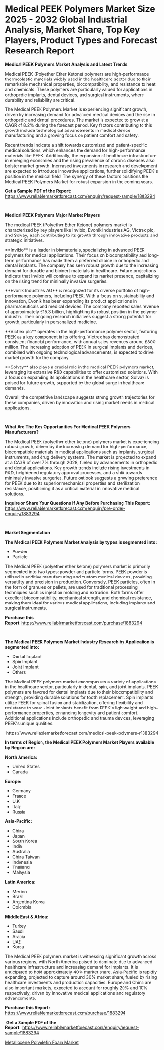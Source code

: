 <p><h1>Medical PEEK Polymers Market Size 2025 - 2032 Global Industrial Analysis, Market Share, Top Key Players, Product Types and Forecast Research Report</h1></p><p><strong>Medical PEEK Polymers Market Analysis and Latest Trends</strong></p>
<p><p>Medical PEEK (Polyether Ether Ketone) polymers are high-performance thermoplastic materials widely used in the healthcare sector due to their remarkable mechanical properties, biocompatibility, and resistance to heat and chemicals. These polymers are particularly valued for applications in orthopedic implants, dental devices, and surgical instruments, where durability and reliability are critical.</p><p>The Medical PEEK Polymers Market is experiencing significant growth, driven by increasing demand for advanced medical devices and the rise in orthopedic and dental procedures. The market is expected to grow at a CAGR of 8.2% during the forecast period. Key factors contributing to this growth include technological advancements in medical device manufacturing and a growing focus on patient comfort and safety.</p><p>Recent trends indicate a shift towards customized and patient-specific medical solutions, which enhances the demand for high-performance materials like PEEK. Additionally, the expansion of healthcare infrastructure in emerging economies and the rising prevalence of chronic diseases also bolster market growth. Increased investments in research and development are expected to introduce innovative applications, further solidifying PEEK's position in the medical field. The synergy of these factors positions the Medical PEEK Polymers Market for robust expansion in the coming years.</p></p>
<p><strong>Get a Sample PDF of the Report:&nbsp;</strong> <a href="https://www.reliablemarketforecast.com/enquiry/request-sample/1883294?utm_campaign=3528&utm_medium=2&utm_source=Github&utm_content=ia&utm_term=03042025&utm_id=medical-peek-polymers">https://www.reliablemarketforecast.com/enquiry/request-sample/1883294</a></p>
<p>&nbsp;</p>
<p><strong>Medical PEEK Polymers Major Market Players</strong></p>
<p><p>The medical PEEK (Polyether Ether Ketone) polymers market is characterized by key players like Invibio, Evonik Industries AG, Victrex plc, and Solvay, each contributing to its growth through innovative products and strategic initiatives.</p><p>**Invibio** is a leader in biomaterials, specializing in advanced PEEK polymers for medical applications. Their focus on biocompatibility and long-term performance has made them a preferred choice in orthopedic and dental implants. The company has seen robust growth due to the increasing demand for durable and bioinert materials in healthcare. Future projections indicate that Invibio will continue to expand its market presence, capitalizing on the rising trend for minimally invasive surgeries.</p><p>**Evonik Industries AG** is recognized for its diverse portfolio of high-performance polymers, including PEEK. With a focus on sustainability and innovation, Evonik has been expanding its product applications in pharmaceuticals and medical devices. The company reported sales revenue of approximately €15.3 billion, highlighting its robust position in the polymer industry. Their ongoing research initiatives suggest a strong potential for growth, particularly in personalized medicine.</p><p>**Victrex plc** operates in the high-performance polymer sector, featuring PEEK as a key component in its offering. Victrex has demonstrated consistent financial performance, with annual sales revenues around £300 million. The increasing adoption of PEEK in surgical implants and devices, combined with ongoing technological advancements, is expected to drive market growth for the company.</p><p>**Solvay** also plays a crucial role in the medical PEEK polymers market, leveraging its extensive R&D capabilities to offer customized solutions. With a focus on expanding its applications in the healthcare sector, Solvay is poised for future growth, supported by the global surge in healthcare demands.</p><p>Overall, the competitive landscape suggests strong growth trajectories for these companies, driven by innovation and rising market needs in medical applications.</p></p>
<p>&nbsp;</p>
<p><strong>What Are The Key Opportunities For Medical PEEK Polymers Manufacturers?</strong></p>
<p><p>The Medical PEEK (polyether ether ketone) polymers market is experiencing robust growth, driven by the increasing demand for high-performance, biocompatible materials in medical applications such as implants, surgical instruments, and drug delivery systems. The market is projected to expand at a CAGR of over 7% through 2028, fueled by advancements in orthopedic and dental applications. Key growth trends include rising investments in R&D, heightened regulatory approval processes, and a shift towards minimally invasive surgeries. Future outlook suggests a growing preference for PEEK due to its superior mechanical properties and sterilization resistance, positioning it as a critical material in innovative medical solutions.</p></p>
<p><strong>Inquire or Share Your Questions If Any Before Purchasing This Report:</strong> <a href="https://www.reliablemarketforecast.com/enquiry/pre-order-enquiry/1883294?utm_campaign=3528&utm_medium=2&utm_source=Github&utm_content=ia&utm_term=03042025&utm_id=medical-peek-polymers">https://www.reliablemarketforecast.com/enquiry/pre-order-enquiry/1883294</a></p>
<p>&nbsp;</p>
<p><strong>Market Segmentation</strong></p>
<p><strong>The Medical PEEK Polymers Market Analysis by types is segmented into:</strong></p>
<p><ul><li>Powder</li><li>Particle</li></ul></p>
<p><p>The Medical PEEK (polyether ether ketone) polymers market is primarily segmented into two types: powder and particle forms. PEEK powder is utilized in additive manufacturing and custom medical devices, providing versatility and precision in production. Conversely, PEEK particles, often in the form of granules or pellets, are used for traditional processing techniques such as injection molding and extrusion. Both forms offer excellent biocompatibility, mechanical strength, and chemical resistance, making them ideal for various medical applications, including implants and surgical instruments.</p></p>
<p><strong>Purchase this Report:&nbsp;</strong><a href="https://www.reliablemarketforecast.com/purchase/1883294?utm_campaign=3528&utm_medium=2&utm_source=Github&utm_content=ia&utm_term=03042025&utm_id=medical-peek-polymers">https://www.reliablemarketforecast.com/purchase/1883294</a></p>
<p>&nbsp;</p>
<p><strong>The Medical PEEK Polymers Market Industry Research by Application is segmented into:</strong></p>
<p><ul><li>Dental Implant</li><li>Spin Implant</li><li>Joint Implant</li><li>Others</li></ul></p>
<p><p>The Medical PEEK polymers market encompasses a variety of applications in the healthcare sector, particularly in dental, spin, and joint implants. PEEK polymers are favored for dental implants due to their biocompatibility and strength, providing durable solutions for tooth replacement. Spin implants utilize PEEK for spinal fusion and stabilization, offering flexibility and resistance to wear. Joint implants benefit from PEEK's lightweight and high-performance properties, enhancing longevity and patient comfort. Additional applications include orthopedic and trauma devices, leveraging PEEK's unique qualities.</p></p>
<p><a href="https://www.reliablemarketforecast.com/medical-peek-polymers-r1883294?utm_campaign=3528&utm_medium=2&utm_source=Github&utm_content=ia&utm_term=03042025&utm_id=medical-peek-polymers">&nbsp;https://www.reliablemarketforecast.com/medical-peek-polymers-r1883294</a></p>
<p><strong>In terms of Region, the Medical PEEK Polymers Market Players available by Region are:</strong></p>
<p>
    <p> <strong> North America: </strong>
        <ul>
            <li>United States</li>
            <li>Canada</li>
        </ul>
        </p> 
    <p> <strong> Europe: </strong>
        <ul>
            <li>Germany</li>
            <li>France</li>
            <li>U.K.</li>
            <li>Italy</li>
            <li>Russia</li>
        </ul>
        </p> 
    <p> <strong> Asia-Pacific: </strong>
        <ul>
            <li>China</li>
            <li>Japan</li>
            <li>South Korea</li>
            <li>India</li>
            <li>Australia</li>
            <li>China Taiwan</li>
            <li>Indonesia</li>
            <li>Thailand</li>
            <li>Malaysia</li>
        </ul>
        </p> 
    <p> <strong> Latin America: </strong>
        <ul>
            <li>Mexico</li>
            <li>Brazil</li>
            <li>Argentina Korea</li>
            <li>Colombia</li>
        </ul>
        </p> 
    <p> <strong> Middle East & Africa: </strong>
        <ul>
            <li>Turkey</li>
            <li>Saudi</li>
            <li>Arabia</li>
            <li>UAE</li>
            <li>Korea</li>
        </ul>
    </p>
    </p>
<p><p>The Medical PEEK polymers market is witnessing significant growth across various regions, with North America poised to dominate due to advanced healthcare infrastructure and increasing demand for implants. It is anticipated to hold approximately 40% market share. Asia-Pacific is rapidly expanding, projected to capture around 30% market share, fueled by rising healthcare investments and production capacities. Europe and China are also important markets, expected to account for roughly 20% and 10% respectively, driven by innovative medical applications and regulatory advancements.</p></p>
<p><strong>Purchase this Report: </strong><a href="https://www.reliablemarketforecast.com/purchase/1883294?utm_campaign=3528&utm_medium=2&utm_source=Github&utm_content=ia&utm_term=03042025&utm_id=medical-peek-polymers">https://www.reliablemarketforecast.com/purchase/1883294</a></p>
<p>&nbsp;<strong>Get a Sample PDF of the Report:&nbsp;&nbsp;</strong><a href="https://www.reliablemarketforecast.com/enquiry/request-sample/1883294?utm_campaign=3528&utm_medium=2&utm_source=Github&utm_content=ia&utm_term=03042025&utm_id=medical-peek-polymers">https://www.reliablemarketforecast.com/enquiry/request-sample/1883294</a></p>
<p><strong></strong></p>
<p><p><a href="https://github.com/storcweithzg/Market-Research-Report-List-1/blob/main/metallocene-polyolefin-foam-market.md?utm_campaign=3528&utm_medium=2&utm_source=Github&utm_content=ia&utm_term=03042025&utm_id=medical-peek-polymers">Metallocene Polyolefin Foam Market</a></p></p>